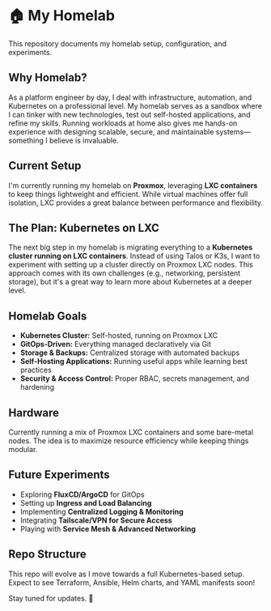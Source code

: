 # 🏠 My Homelab  

This repository documents my homelab setup, configuration, and experiments.  

## Why Homelab?  

As a platform engineer by day, I deal with infrastructure, automation, and Kubernetes on a professional level. My homelab serves as a sandbox where I can tinker with new technologies, test out self-hosted applications, and refine my skills. Running workloads at home also gives me hands-on experience with designing scalable, secure, and maintainable systems—something I believe is invaluable.  

## Current Setup  

I'm currently running my homelab on **Proxmox**, leveraging **LXC containers** to keep things lightweight and efficient. While virtual machines offer full isolation, LXC provides a great balance between performance and flexibility.  

## The Plan: Kubernetes on LXC  

The next big step in my homelab is migrating everything to a **Kubernetes cluster running on LXC containers**. Instead of using Talos or K3s, I want to experiment with setting up a cluster directly on Proxmox LXC nodes. This approach comes with its own challenges (e.g., networking, persistent storage), but it's a great way to learn more about Kubernetes at a deeper level.  

## Homelab Goals  

- **Kubernetes Cluster:** Self-hosted, running on Proxmox LXC  
- **GitOps-Driven:** Everything managed declaratively via Git  
- **Storage & Backups:** Centralized storage with automated backups  
- **Self-Hosting Applications:** Running useful apps while learning best practices  
- **Security & Access Control:** Proper RBAC, secrets management, and hardening  

## Hardware  

Currently running a mix of Proxmox LXC containers and some bare-metal nodes. The idea is to maximize resource efficiency while keeping things modular.  

## Future Experiments  

- Exploring **FluxCD/ArgoCD** for GitOps  
- Setting up **Ingress and Load Balancing**  
- Implementing **Centralized Logging & Monitoring**  
- Integrating **Tailscale/VPN for Secure Access**  
- Playing with **Service Mesh & Advanced Networking**  

## Repo Structure  

This repo will evolve as I move towards a full Kubernetes-based setup. Expect to see Terraform, Ansible, Helm charts, and YAML manifests soon!  

Stay tuned for updates. 🚀  
